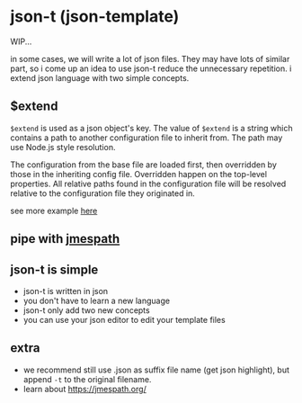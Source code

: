 # json-t (json-template)

WIP...

in some cases, we will write a lot of json files. They may have lots of similar part, so i come up an idea
to use json-t reduce the unnecessary repetition. i extend json language with two simple concepts.


## $extend
`$extend` is used as a json object's key.
The value of `$extend` is a string which contains a path to another configuration file to inherit from.
The path may use Node.js style resolution.

The configuration from the base file are loaded first,
then overridden by those in the inheriting config file.
Overridden happen on the top-level properties.
All relative paths found in the configuration file will be resolved relative to the configuration file they originated in.

see more example [here](https://github.com/zhy0216/json-t/blob/master/test/%24extend.test.ts)


## pipe with [jmespath](https://jmespath.org/)

## json-t is simple
* json-t is written in json
* you don't have to learn a new language
* json-t only add two new concepts
* you can use your json editor to edit your template files


## extra
* we recommend still use .json as suffix file name (get json highlight), but append `-t` to the original filename.
* learn about https://jmespath.org/
